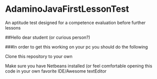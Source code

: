 # AdaminoJavaFirstLessonTest
An aptitude test designed for a competence evaluation before further lessons

##Hello dear student (or curious person?)

###In order to get this working on your pc you should do the following

Clone this repository to your own

Make sure you have Netbeans installed (or feel comfortable opening this code in your own favorite IDE/Awesome textEditor
